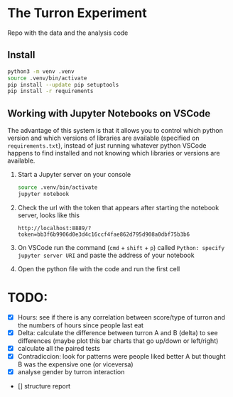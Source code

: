 # The Turron Experiment
Repo with the data and the analysis code

## Install
```bash
python3 -m venv .venv
source .venv/bin/activate
pip install --update pip setuptools
pip install -r requirements
```

## Working with Jupyter Notebooks on VSCode

The advantage of this system is that it allows you to control which python version and which versions of libraries are available (specified on `requirements.txt`), instead of just running whatever python VSCode happens to find installed and not knowing which libraries or versions are available.

1. Start a Jupyter server on your console
    ```bash
    source .venv/bin/activate
    jupyter notebook
    ```

2. Check the url with the token that appears after starting the notebook server, looks like this

    ```
    http://localhost:8889/?token=bb3f6b9906d0e3d4c16ccf4fae862d795d908a0dbf75b3b6
    ```


3. On VSCode run the command (`cmd` + `shift` + `p`) called `Python: specify jupyter server URI` and paste the address of your notebook

4. Open the python file with the code and run the first cell


# TODO:
- [x] Hours: see if there is any correlation between score/type of turron and the numbers of hours since people last eat
- [x] Delta: calculate the difference between turron A and B (delta) to see differences (maybe plot this bar charts that go up/down or left/right)
- [x] calculate all the paired tests
- [x] Contradiccion: look for patterns were people liked better A but thought B was the expensive one (or viceversa)
- [x] analyse gender by turron interaction
- [] structure report